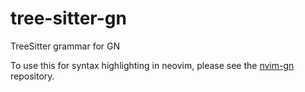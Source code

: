 # tree-sitter-gn
TreeSitter grammar for GN

To use this for syntax highlighting in neovim, please see the [nvim-gn](https://github.com/willcassella/nvim-gn) repository.
